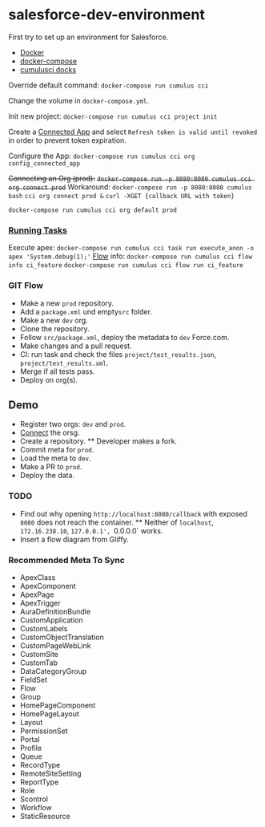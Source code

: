 # salesforce-dev-environment
First try to set up an environment for Salesforce.

* [Docker](https://www.docker.com/)
* [docker-compose](https://docs.docker.com/compose/)
* [cumulusci docks](http://cumulusci.readthedocs.io/en/latest/tutorial.html)

Override default command:
`docker-compose run cumulus cci`

Change the volume in `docker-compose.yml`.

Init new project:
`docker-compose run cumulus cci project init`

Create a [Connected App](http://cumulusci.readthedocs.io/en/latest/tutorial.html#part-3-connecting-salesforce-orgs) and select `Refresh token is valid until revoked` in order to prevent token expiration.

Configure the App:
`docker-compose run cumulus cci org config_connected_app`

~~Connecting an Org (prod):~~
~~`docker-compose run -p 8080:8080 cumulus cci org connect prod`~~
Workaround:
`docker-compose run -p 8080:8080 cumulus bash`
`cci org connect prod &`
`curl -XGET {callback URL with token}`

`docker-compose run cumulus cci org default prod`

### [Running Tasks](http://cumulusci.readthedocs.io/en/latest/tutorial.html#part-4-running-tasks)
Execute apex:
`docker-compose run cumulus cci task run execute_anon -o apex 'System.debug(1);'`
[Flow](http://cumulusci.readthedocs.io/en/latest/tutorial.html#part-5-flows) info:
`docker-compose run cumulus cci flow info ci_feature`
`docker-compose run cumulus cci flow run ci_feature`

### GIT Flow
* Make a new `prod` repository.
* Add a `package.xml` und empty`src` folder.
* Make a new `dev` org.
* Clone the repository.
* Follow `src/package.xml`, deploy the metadata to `dev` Force.com.
* Make changes and a pull request.
* CI: run task and check the files `project/test_results.json`, `project/test_results.xml`.
* Merge if all tests pass.
* Deploy on org(s).

## Demo
* Register two orgs: `dev` and `prod`.
* [Connect](http://cumulusci.readthedocs.io/en/latest/tutorial.html#part-3-connecting-salesforce-orgs) the orsg.
* Create a repository.
** Developer makes a fork.
* Commit meta for `prod`.
* Load the meta to `dev`.
* Make a PR to `prod`.
* Deploy the data.

### TODO
* Find out why opening `http://localhost:8080/callback` with exposed `8080` does not reach the container.
** Neither of `localhost`, `172.16.238.10`, `127.0.0.1', `0.0.0.0` works.
* Insert a flow diagram from Gliffy.

### Recommended Meta To Sync
* ApexClass
* ApexComponent
* ApexPage
* ApexTrigger
* AuraDefinitionBundle
* CustomApplication
* CustomLabels
* CustomObjectTranslation
* CustomPageWebLink
* CustomSite
* CustomTab
* DataCategoryGroup
* FieldSet
* Flow
* Group
* HomePageComponent
* HomePageLayout
* Layout
* PermissionSet
* Portal
* Profile
* Queue
* RecordType
* RemoteSiteSetting
* ReportType
* Role
* Scontrol
* Workflow
* StaticResource